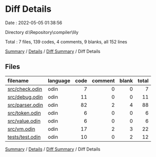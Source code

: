 # Diff Details

Date : 2022-05-05 01:38:56

Directory d:\Repository\compiler\lily

Total : 7 files,  139 codes, 4 comments, 9 blanks, all 152 lines

[Summary](results.md) / [Details](details.md) / [Diff Summary](diff.md) / Diff Details

## Files
| filename | language | code | comment | blank | total |
| :--- | :--- | ---: | ---: | ---: | ---: |
| [src/check.odin](/src/check.odin) | odin | 7 | 0 | 0 | 7 |
| [src/debug.odin](/src/debug.odin) | odin | 11 | 0 | 0 | 11 |
| [src/parser.odin](/src/parser.odin) | odin | 82 | 2 | 4 | 88 |
| [src/token.odin](/src/token.odin) | odin | 6 | 0 | 0 | 6 |
| [src/value.odin](/src/value.odin) | odin | 6 | 0 | 0 | 6 |
| [src/vm.odin](/src/vm.odin) | odin | 17 | 2 | 3 | 22 |
| [tests/test.odin](/tests/test.odin) | odin | 10 | 0 | 2 | 12 |

[Summary](results.md) / [Details](details.md) / [Diff Summary](diff.md) / Diff Details
